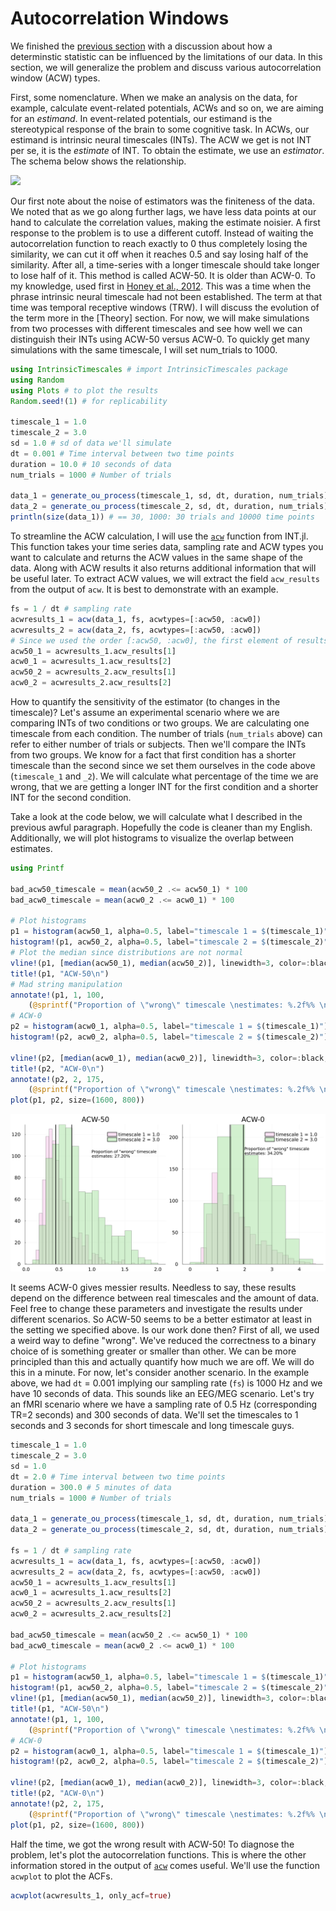 # Autocorrelation Windows

We finished the [previous section](practice_1_acf.md) with a discussion about how a determinstic statistic can be influenced by the limitations of our data. In this section, we will generalize the problem and discuss various autocorrelation window (ACW) types. 

First, some nomenclature. When we make an analysis on the data, for example, calculate event-related potentials, ACWs and so on, we are aiming for an _estimand_. In event-related potentials, our estimand is the stereotypical response of the brain to some cognitive task. In ACWs, our estimand is intrinsic neural timescales (INTs). The ACW we get is not INT per se, it is the _estimate_ of INT. To obtain the estimate, we use an _estimator_. The schema below shows the relationship. 

![](assets/practice_2_estimator.drawio.svg)

Our first note about the noise of estimators was the finiteness of the data. We noted that as we go along further lags, we have less data points at our hand to calculate the correlation values, making the estimate noisier. A first response to the problem is to use a different cutoff. Instead of waiting the autocorrelation function to reach exactly to 0 thus completely losing the similarity, we can cut it off when it reaches 0.5 and say losing half of the similarity. After all, a time-series with a longer timescale should take longer to lose half of it. This method is called ACW-50. It is  older than ACW-0. To my knowledge, used first in [Honey et al., 2012](https://pubmed.ncbi.nlm.nih.gov/23083743/). This was a time when the phrase intrinsic neural timescale had not been established. The term at that time was temporal receptive windows (TRW). I will discuss the evolution of the term more in the [Theory] section. For now, we will make simulations from two processes with different timescales and see how well we can distinguish their INTs using ACW-50 versus ACW-0. To quickly get many simulations with the same timescale, I will set num_trials to 1000. 

```julia
using IntrinsicTimescales # import IntrinsicTimescales package
using Random 
using Plots # to plot the results
Random.seed!(1) # for replicability

timescale_1 = 1.0
timescale_2 = 3.0
sd = 1.0 # sd of data we'll simulate
dt = 0.001 # Time interval between two time points
duration = 10.0 # 10 seconds of data
num_trials = 1000 # Number of trials

data_1 = generate_ou_process(timescale_1, sd, dt, duration, num_trials)
data_2 = generate_ou_process(timescale_2, sd, dt, duration, num_trials)
println(size(data_1)) # == 30, 1000: 30 trials and 10000 time points
```

To streamline the ACW calculation, I will use the [`acw`](../acw.md) function from INT.jl. This function takes your time series data, 
sampling rate and ACW types you want to calculate and returns the ACW values in the same shape of the data. Along with ACW results it also returns additional information that will be useful later. To extract ACW values, we will extract the field `acw_results` from the output of `acw`. It is best to demonstrate with an example. 

```julia
fs = 1 / dt # sampling rate
acwresults_1 = acw(data_1, fs, acwtypes=[:acw50, :acw0]) 
acwresults_2 = acw(data_2, fs, acwtypes=[:acw50, :acw0])
# Since we used the order [:acw50, :acw0], the first element of results is ACW-50, the second is ACW-0.
acw50_1 = acwresults_1.acw_results[1]
acw0_1 = acwresults_1.acw_results[2]
acw50_2 = acwresults_2.acw_results[1]
acw0_2 = acwresults_2.acw_results[2]
```

How to quantify the sensitivity of the estimator (to changes in the timescale)? Let's assume an experimental scenario where we are comparing INTs of two conditions or two groups. We are calculating one timescale from each condition. The number of trials (`num_trials` above) can refer to either number of trials or subjects. Then we'll compare the INTs from two groups. We know for a fact that first condition has a shorter timescale than the second since we set them ourselves in the code above (`timescale_1` and `_2`). We will calculate what percentage of the time we are wrong, that we are getting a longer INT for the first condition and a shorter INT for the second condition. 

Take a look at the code below, we will calculate what I described in the previous awful paragraph. Hopefully the code is cleaner than my English. Additionally, we will plot histograms to visualize the overlap between estimates. 

```julia
using Printf

bad_acw50_timescale = mean(acw50_2 .<= acw50_1) * 100
bad_acw0_timescale = mean(acw0_2 .<= acw0_1) * 100

# Plot histograms
p1 = histogram(acw50_1, alpha=0.5, label="timescale 1 = $(timescale_1)")
histogram!(p1, acw50_2, alpha=0.5, label="timescale 2 = $(timescale_2)")
# Plot the median since distributions are not normal
vline!(p1, [median(acw50_1), median(acw50_2)], linewidth=3, color=:black, label="") 
title!(p1, "ACW-50\n")
# Mad string manipulation
annotate!(p1, 1, 100, 
    (@sprintf("Proportion of \"wrong\" timescale \nestimates: %.2f%% \n", bad_acw50_timescale)), textfont=font(24), :left)
# ACW-0
p2 = histogram(acw0_1, alpha=0.5, label="timescale 1 = $(timescale_1)")
histogram!(p2, acw0_2, alpha=0.5, label="timescale 2 = $(timescale_2)")

vline!(p2, [median(acw0_1), median(acw0_2)], linewidth=3, color=:black, label="")
title!(p2, "ACW-0\n")
annotate!(p2, 2, 175, 
    (@sprintf("Proportion of \"wrong\" timescale \nestimates: %.2f%% \n", bad_acw0_timescale)), textfont=font(24), :left)
plot(p1, p2, size=(1600, 800))
```

![](assets/practice_2_1.svg)

It seems ACW-0 gives messier results. Needless to say, these results depend on the difference between real timescales and the amount of data. Feel free to change these parameters and investigate the results under different scenarios. So ACW-50 seems to be a better estimator at least in the setting we specified above. Is our work done then? First of all, we used a weird way to define "wrong". We've reduced the correctness to a binary choice of is something greater or smaller than other. We can be more principled than this and actually quantify how much we are off. We will do this in a minute. For now, let's consider another scenario. In the example above, we had `dt` = 0.001 implying our sampling rate (`fs`) is 1000 Hz and we have 10 seconds of data. This sounds like an EEG/MEG scenario. Let's try an fMRI scenario where we have a sampling rate of 0.5 Hz (corresponding TR=2 seconds) and 300 seconds of data. We'll set the timescales to 1 seconds and 3 seconds for short timescale and long timescale guys. 

```julia
timescale_1 = 1.0
timescale_2 = 3.0
sd = 1.0 
dt = 2.0 # Time interval between two time points
duration = 300.0 # 5 minutes of data
num_trials = 1000 # Number of trials

data_1 = generate_ou_process(timescale_1, sd, dt, duration, num_trials)
data_2 = generate_ou_process(timescale_2, sd, dt, duration, num_trials)

fs = 1 / dt # sampling rate
acwresults_1 = acw(data_1, fs, acwtypes=[:acw50, :acw0]) 
acwresults_2 = acw(data_2, fs, acwtypes=[:acw50, :acw0])
acw50_1 = acwresults_1.acw_results[1]
acw0_1 = acwresults_1.acw_results[2]
acw50_2 = acwresults_2.acw_results[1]
acw0_2 = acwresults_2.acw_results[2]

bad_acw50_timescale = mean(acw50_2 .<= acw50_1) * 100
bad_acw0_timescale = mean(acw0_2 .<= acw0_1) * 100

# Plot histograms
p1 = histogram(acw50_1, alpha=0.5, label="timescale 1 = $(timescale_1)")
histogram!(p1, acw50_2, alpha=0.5, label="timescale 2 = $(timescale_2)")
vline!(p1, [median(acw50_1), median(acw50_2)], linewidth=3, color=:black, label="") 
title!(p1, "ACW-50\n")
annotate!(p1, 1, 100, 
    (@sprintf("Proportion of \"wrong\" timescale \nestimates: %.2f%% \n", bad_acw50_timescale)), textfont=font(24), :left)
# ACW-0
p2 = histogram(acw0_1, alpha=0.5, label="timescale 1 = $(timescale_1)")
histogram!(p2, acw0_2, alpha=0.5, label="timescale 2 = $(timescale_2)")

vline!(p2, [median(acw0_1), median(acw0_2)], linewidth=3, color=:black, label="")
title!(p2, "ACW-0\n")
annotate!(p2, 2, 175, 
    (@sprintf("Proportion of \"wrong\" timescale \nestimates: %.2f%% \n", bad_acw0_timescale)), textfont=font(24), :left)
plot(p1, p2, size=(1600, 800))
```

Half the time, we got the wrong result with ACW-50! To diagnose the problem, let's plot the autocorrelation functions. This is where the other information stored in the output of [`acw`](../acw.md) comes useful. We'll use the function `acwplot` to plot the ACFs. 

```julia
acwplot(acwresults_1, only_acf=true)
```